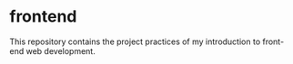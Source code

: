 # frontend
This repository contains the project practices of my introduction to front-end web development.
